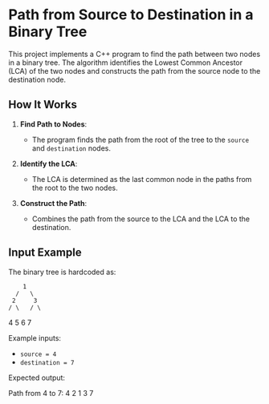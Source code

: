 # Path from Source to Destination in a Binary Tree

This project implements a C++ program to find the path between two nodes in a binary tree. The algorithm identifies the Lowest Common Ancestor (LCA) of the two nodes and constructs the path from the source node to the destination node.

## How It Works

1. **Find Path to Nodes**:
   - The program finds the path from the root of the tree to the `source` and `destination` nodes.

2. **Identify the LCA**:
   - The LCA is determined as the last common node in the paths from the root to the two nodes.

3. **Construct the Path**:
   - Combines the path from the source to the LCA and the LCA to the destination.

## Input Example

The binary tree is hardcoded as:

        1
      /   \
     2     3
    / \   / \
   4   5 6   7



Example inputs:
- `source = 4`
- `destination = 7`

Expected output:

Path from 4 to 7: 4 2 1 3 7

